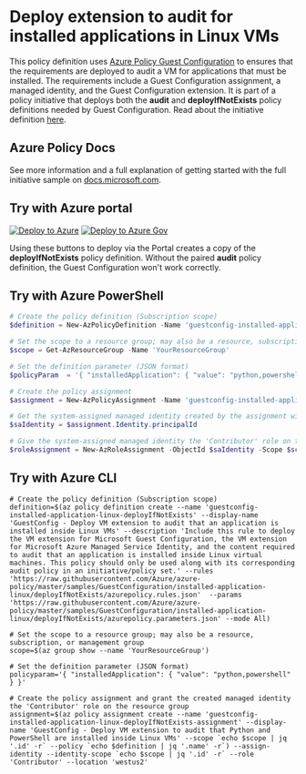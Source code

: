 # Deploy extension to audit for installed applications in Linux VMs

This policy definition uses [Azure Policy Guest
Configuration](https://docs.microsoft.com/governance/policy/concepts/guest-configuration) to
ensures that the requirements are deployed to audit a VM for applications that must be installed.
The requirements include a Guest Configuration assignment, a managed identity, and the Guest
Configuration extension. It is part of a policy initiative that deploys both the **audit** and
**deployIfNotExists** policy definitions needed by Guest Configuration. Read about the initiative
definition [here](../README.md).

## Azure Policy Docs

See more information and a full explanation of getting started with the full initiative sample on
[docs.microsoft.com](https://docs.microsoft.com/azure/governance/policy/samples/guestconfiguration-installed-application-linux).

## Try with Azure portal

[![Deploy to Azure](http://azuredeploy.net/deploybutton.png)](https://portal.azure.com/?#blade/Microsoft_Azure_Policy/CreatePolicyDefinitionBlade/uri/https%3A%2F%2Fraw.githubusercontent.com%2FAzure%2Fazure-policy%2Fmaster%2Fsamples%2FGuestConfiguration%2Finstalled-application-linux%2FdeployIfNotExists%2Fazurepolicy.json)
[![Deploy to Azure Gov](https://docs.microsoft.com/azure/governance/policy/media/deploy/deployGovbutton.png)](https://portal.azure.us/?#blade/Microsoft_Azure_Policy/CreatePolicyDefinitionBlade/uri/https%3A%2F%2Fraw.githubusercontent.com%2FAzure%2Fazure-policy%2Fmaster%2Fsamples%2FGuestConfiguration%2Finstalled-application-linux%2FdeployIfNotExists%2Fazurepolicy.json)

Using these buttons to deploy via the Portal creates a copy of the **deployIfNotExists** policy
definition. Without the paired **audit** policy definition, the Guest Configuration
won't work correctly.

## Try with Azure PowerShell

```powershell
# Create the policy definition (Subscription scope)
$definition = New-AzPolicyDefinition -Name 'guestconfig-installed-application-linux-deployIfNotExists' -DisplayName 'GuestConfig - Deploy VM extension to audit that an application is installed inside Linux VMs' -description 'Include this rule to deploy the VM extension for Microsoft Guest Configuration, the VM extension for Microsoft Azure Managed Service Identity, and the content required to audit that an application is installed inside Linux virtual machines. This policy should only be used along with its corresponding audit policy in an initiative/policy set.' -Policy 'https://raw.githubusercontent.com/Azure/azure-policy/master/samples/GuestConfiguration/installed-application-linux/deployIfNotExists/azurepolicy.rules.json' -Parameter 'https://raw.githubusercontent.com/Azure/azure-policy/master/samples/GuestConfiguration/installed-application-linux/deployIfNotExists/azurepolicy.parameters.json' -Mode All

# Set the scope to a resource group; may also be a resource, subscription, or management group
$scope = Get-AzResourceGroup -Name 'YourResourceGroup'

# Set the definition parameter (JSON format)
$policyParam  = '{ "installedApplication": { "value": "python,powershell" } }'

# Create the policy assignment
$assignment = New-AzPolicyAssignment -Name 'guestconfig-installed-application-linux-deployIfNotExists-assignment' -DisplayName 'GuestConfig - Deploy VM extension to audit that Python and PowerShell are installed inside Linux VMs' -Scope $scope.ResourceID -PolicyDefinition $definition -PolicyParameter $policyParam -AssignIdentity -Location 'westus2'

# Get the system-assigned managed identity created by the assignment with -AssignIdentity
$saIdentity = $assignment.Identity.principalId

# Give the system-assigned managed identity the 'Contributor' role on the scope (needed by deployIfNotExists)
$roleAssignment = New-AzRoleAssignment -ObjectId $saIdentity -Scope $scope.ResourceId -RoleDefinitionName 'Contributor'
```

## Try with Azure CLI

```cli
# Create the policy definition (Subscription scope)
definition=$(az policy definition create --name 'guestconfig-installed-application-linux-deployIfNotExists' --display-name 'GuestConfig - Deploy VM extension to audit that an application is installed inside Linux VMs' --description 'Include this rule to deploy the VM extension for Microsoft Guest Configuration, the VM extension for Microsoft Azure Managed Service Identity, and the content required to audit that an application is installed inside Linux virtual machines. This policy should only be used along with its corresponding audit policy in an initiative/policy set.' --rules 'https://raw.githubusercontent.com/Azure/azure-policy/master/samples/GuestConfiguration/installed-application-linux/deployIfNotExists/azurepolicy.rules.json'  --params 'https://raw.githubusercontent.com/Azure/azure-policy/master/samples/GuestConfiguration/installed-application-linux/deployIfNotExists/azurepolicy.parameters.json' --mode All)

# Set the scope to a resource group; may also be a resource, subscription, or management group
scope=$(az group show --name 'YourResourceGroup')

# Set the definition parameter (JSON format)
policyparam='{ "installedApplication": { "value": "python,powershell" } }'

# Create the policy assignment and grant the created managed identity the 'Contributor' role on the resource group
assignment=$(az policy assignment create --name 'guestconfig-installed-application-linux-deployIfNotExists-assignment' --display-name 'GuestConfig - Deploy VM extension to audit that Python and PowerShell are installed inside Linux VMs' --scope `echo $scope | jq '.id' -r` --policy `echo $definition | jq '.name' -r`) --assign-identity --identity-scope `echo $scope | jq '.id' -r` --role 'Contributor' --location 'westus2'
```